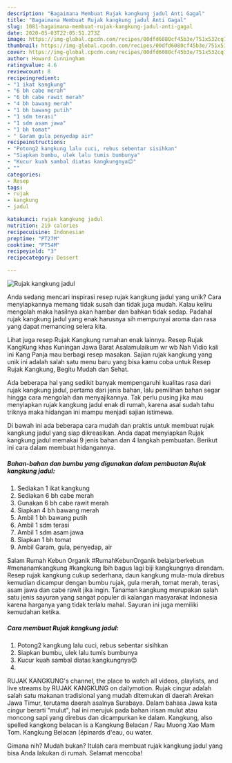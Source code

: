```yaml
---
description: "Bagaimana Membuat Rujak kangkung jadul Anti Gagal"
title: "Bagaimana Membuat Rujak kangkung jadul Anti Gagal"
slug: 1081-bagaimana-membuat-rujak-kangkung-jadul-anti-gagal
date: 2020-05-03T22:05:51.273Z
image: https://img-global.cpcdn.com/recipes/00dfd6080cf45b3e/751x532cq70/rujak-kangkung-jadul-foto-resep-utama.jpg
thumbnail: https://img-global.cpcdn.com/recipes/00dfd6080cf45b3e/751x532cq70/rujak-kangkung-jadul-foto-resep-utama.jpg
cover: https://img-global.cpcdn.com/recipes/00dfd6080cf45b3e/751x532cq70/rujak-kangkung-jadul-foto-resep-utama.jpg
author: Howard Cunningham
ratingvalue: 4.6
reviewcount: 8
recipeingredient:
- "1 ikat kangkung"
- "6 bh cabe merah"
- "6 bh cabe rawit merah"
- "4 bh bawang merah"
- "1 bh bawang putih"
- "1 sdm terasi"
- "1 sdm asam jawa"
- "1 bh tomat"
- " Garam gula penyedap air"
recipeinstructions:
- "Potong2 kangkung lalu cuci, rebus sebentar sisihkan"
- "Siapkan bumbu, ulek lalu tumis bumbunya"
- "Kucur kuah sambal diatas kangkungnya😊"
- ""
categories:
- Resep
tags:
- rujak
- kangkung
- jadul

katakunci: rujak kangkung jadul 
nutrition: 219 calories
recipecuisine: Indonesian
preptime: "PT27M"
cooktime: "PT54M"
recipeyield: "3"
recipecategory: Dessert

---
```



![Rujak kangkung jadul](https://img-global.cpcdn.com/recipes/00dfd6080cf45b3e/751x532cq70/rujak-kangkung-jadul-foto-resep-utama.jpg)

Anda sedang mencari inspirasi resep rujak kangkung jadul yang unik? Cara menyiapkannya memang tidak susah dan tidak juga mudah. Kalau keliru mengolah maka hasilnya akan hambar dan bahkan tidak sedap. Padahal rujak kangkung jadul yang enak harusnya sih mempunyai aroma dan rasa yang dapat memancing selera kita.

Lihat juga resep Rujak Kangkung rumahan enak lainnya. Resep Rujak KangKung khas Kuningan Jawa Barat Asalamulaikum wr wb Nah Vidio kali ini Kang Panja mau berbagi resep masakan. Sajian rujak kangkung yang unik ini adalah salah satu menu baru yang bisa kamu coba untuk Resep Rujak Kangkung, Begitu Mudah dan Sehat.

Ada beberapa hal yang sedikit banyak mempengaruhi kualitas rasa dari rujak kangkung jadul, pertama dari jenis bahan, lalu pemilihan bahan segar hingga cara mengolah dan menyajikannya. Tak perlu pusing jika mau menyiapkan rujak kangkung jadul enak di rumah, karena asal sudah tahu triknya maka hidangan ini mampu menjadi sajian istimewa.


Di bawah ini ada beberapa cara mudah dan praktis untuk membuat rujak kangkung jadul yang siap dikreasikan. Anda dapat menyiapkan Rujak kangkung jadul memakai 9 jenis bahan dan 4 langkah pembuatan. Berikut ini cara dalam membuat hidangannya.

<!--inarticleads1-->

##### Bahan-bahan dan bumbu yang digunakan dalam pembuatan Rujak kangkung jadul:

1. Sediakan 1 ikat kangkung
1. Sediakan 6 bh cabe merah
1. Gunakan 6 bh cabe rawit merah
1. Siapkan 4 bh bawang merah
1. Ambil 1 bh bawang putih
1. Ambil 1 sdm terasi
1. Ambil 1 sdm asam jawa
1. Siapkan 1 bh tomat
1. Ambil  Garam, gula, penyedap, air


Salam Rumah Kebun Organik #RumahKebunOrganik belajarberkebun #menanamkangkung #kangkung lbih bagus lagi biji kangkungnya direndam. Resep rujak kangkung cukup sederhana, daun kangkung mula-mula direbus kemudian dicampur dengan bumbu rujak, gula merah, tomat merah, terasi, asam jawa dan cabe rawit jika ingin. Tanaman kangkung merupakan salah satu jenis sayuran yang sangat populer di kalangan masyarakat Indonesia karena harganya yang tidak terlalu mahal. Sayuran ini juga memiliki kemudahan ketika. 

<!--inarticleads2-->

##### Cara membuat Rujak kangkung jadul:

1. Potong2 kangkung lalu cuci, rebus sebentar sisihkan
1. Siapkan bumbu, ulek lalu tumis bumbunya
1. Kucur kuah sambal diatas kangkungnya😊
1. 


RUJAK KANGKUNG&#39;s channel, the place to watch all videos, playlists, and live streams by RUJAK KANGKUNG on dailymotion. Rujak cingur adalah salah satu makanan tradisional yang mudah ditemukan di daerah Arekan Jawa Timur, terutama daerah asalnya Surabaya. Dalam bahasa Jawa kata cingur berarti &#34;mulut&#34;, hal ini merujuk pada bahan irisan mulut atau moncong sapi yang direbus dan dicampurkan ke dalam. Kangkung, also spelled kangkong belacan is a Kangkung Belacan / Rau Muong Xao Mam Tom. Kangkung Belacan (épinards d&#39;eau, ou water. 

Gimana nih? Mudah bukan? Itulah cara membuat rujak kangkung jadul yang bisa Anda lakukan di rumah. Selamat mencoba!
